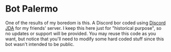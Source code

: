 # Bot Palermo

One of the results of my boredom is this.
A Discord bor coded using [Discord JDA](https://github.com/DV8FromTheWorld/JDA) for my friends' server.
I keep this here just for "historical purpose", so no updates or support will be provided.
You may reuse this code as you want, but notice that you'll need to modify some hard coded stuff since this bot wasn't intended to be public.
